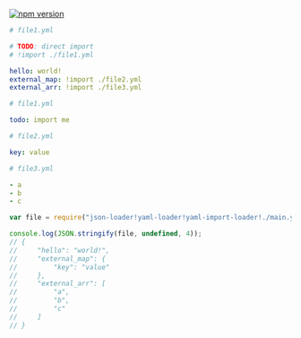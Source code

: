 
[![npm version](https://img.shields.io/npm/v/yaml-import-loader.svg)](https://www.npmjs.com/package/yaml-import-loader)

```yaml
# file1.yml

# TODO: direct import
# !import ./file1.yml

hello: world!
external_map: !import ./file2.yml
external_arr: !import ./file3.yml
```

```yaml
# file1.yml

todo: import me
```

```yaml
# file2.yml

key: value
```

```yaml
# file3.yml

- a
- b
- c
```

```javascript
var file = require("json-loader!yaml-loader!yaml-import-loader!./main.yml");

console.log(JSON.stringify(file, undefined, 4));
// {
//     "hello": "world!",
//     "external_map": {
//         "key": "value"
//     },
//     "external_arr": [
//         "a",
//         "b",
//         "c"
//     ]
// }
```
